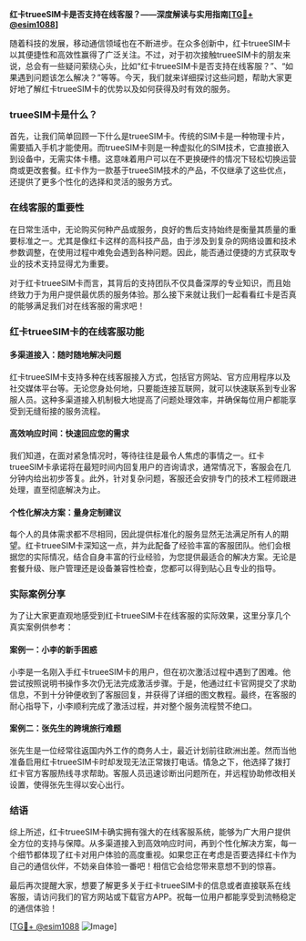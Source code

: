 **红卡trueeSIM卡是否支持在线客服？——深度解读与实用指南[[TG💪+ @esim1088](https://t.me/s/esim1088)]**

随着科技的发展，移动通信领域也在不断进步。在众多创新中，红卡trueeSIM卡以其便捷性和高效性赢得了广泛关注。不过，对于初次接触trueeSIM卡的朋友来说，总会有一些疑问萦绕心头，比如“红卡trueeSIM卡是否支持在线客服？”、“如果遇到问题该怎么解决？”等等。今天，我们就来详细探讨这些问题，帮助大家更好地了解红卡trueeSIM卡的优势以及如何获得及时有效的服务。

### trueeSIM卡是什么？

首先，让我们简单回顾一下什么是trueeSIM卡。传统的SIM卡是一种物理卡片，需要插入手机才能使用。而trueeSIM卡则是一种虚拟化的SIM技术，它直接嵌入到设备中，无需实体卡槽。这意味着用户可以在不更换硬件的情况下轻松切换运营商或更改套餐。红卡作为一款基于trueeSIM技术的产品，不仅继承了这些优点，还提供了更多个性化的选择和灵活的服务方式。

### 在线客服的重要性

在日常生活中，无论购买何种产品或服务，良好的售后支持始终是衡量其质量的重要标准之一。尤其是像红卡这样的高科技产品，由于涉及到复杂的网络设置和技术参数调整，在使用过程中难免会遇到各种问题。因此，能否通过便捷的方式获取专业的技术支持显得尤为重要。

对于红卡trueeSIM卡而言，其背后的支持团队不仅具备深厚的专业知识，而且始终致力于为用户提供最优质的服务体验。那么接下来就让我们一起看看红卡是否真的能够满足我们对在线客服的需求吧！

### 红卡trueeSIM卡的在线客服功能

#### 多渠道接入：随时随地解决问题
红卡trueeSIM卡支持多种在线客服接入方式，包括官方网站、官方应用程序以及社交媒体平台等。无论您身处何地，只要能连接互联网，就可以快速联系到专业客服人员。这种多渠道接入机制极大地提高了问题处理效率，并确保每位用户都能享受到无缝衔接的服务流程。

#### 高效响应时间：快速回应您的需求
我们知道，在面对紧急情况时，等待往往是最令人焦虑的事情之一。红卡trueeSIM卡承诺将在最短时间内回复用户的咨询请求，通常情况下，客服会在几分钟内给出初步答复。此外，针对复杂问题，客服还会安排专门的技术工程师跟进处理，直至彻底解决为止。

#### 个性化解决方案：量身定制建议
每个人的具体需求都不尽相同，因此提供标准化的服务显然无法满足所有人的期望。红卡trueeSIM卡深知这一点，并为此配备了经验丰富的客服团队。他们会根据您的实际情况，结合自身丰富的行业经验，为您提供最适合的解决方案。无论是套餐升级、账户管理还是设备兼容性检查，您都可以得到贴心且专业的指导。

### 实际案例分享

为了让大家更直观地感受到红卡trueeSIM卡在线客服的实际效果，这里分享几个真实案例供参考：

#### 案例一：小李的新手困惑
小李是一名刚入手红卡trueeSIM卡的用户，但在初次激活过程中遇到了困难。他尝试按照说明书操作多次仍无法完成激活步骤。于是，他通过红卡官网提交了求助信息，不到十分钟便收到了客服回复，并获得了详细的图文教程。最终，在客服的耐心指导下，小李顺利完成了激活过程，并对整个服务流程赞不绝口。

#### 案例二：张先生的跨境旅行难题
张先生是一位经常往返国内外工作的商务人士，最近计划前往欧洲出差。然而当他准备启用红卡trueeSIM卡时却发现无法正常拨打电话。情急之下，他选择了拨打红卡官方客服热线寻求帮助。客服人员迅速诊断出问题所在，并远程协助修改相关设置，使得张先生得以安心出行。

### 结语

综上所述，红卡trueeSIM卡确实拥有强大的在线客服系统，能够为广大用户提供全方位的支持与保障。从多渠道接入到高效响应时间，再到个性化解决方案，每一个细节都体现了红卡对用户体验的高度重视。如果您正在考虑是否要选择红卡作为自己的通信伙伴，不妨亲自体验一番吧！相信它会给您带来意想不到的惊喜。

最后再次提醒大家，想要了解更多关于红卡trueeSIM卡的信息或者直接联系在线客服，请访问我们的官方网站或下载官方APP。祝每一位用户都能享受到流畅稳定的通信体验！

[[TG💪+ @esim1088](https://t.me/s/esim1088) ![Image](https://i.postimg.cc/4NQfJmqS/Snipaste-2025-05-13-00-14-12.png)]